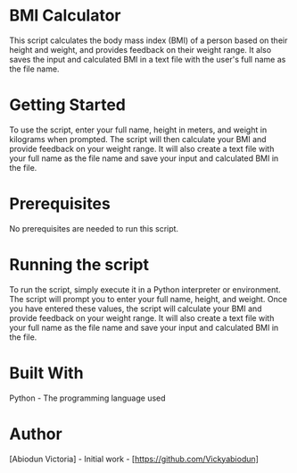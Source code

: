 # BMI Calculator

This script calculates the body mass index (BMI) of a person based on their height and weight, and provides feedback on their weight range. It also saves the input and calculated BMI in a text file with the user's full name as the file name.

# Getting Started
To use the script, enter your full name, height in meters, and weight in kilograms when prompted. The script will then calculate your BMI and provide feedback on your weight range. It will also create a text file with your full name as the file name and save your input and calculated BMI in the file.

# Prerequisites
No prerequisites are needed to run this script.

# Running the script
To run the script, simply execute it in a Python interpreter or environment. The script will prompt you to enter your full name, height, and weight. Once you have entered these values, the script will calculate your BMI and provide feedback on your weight range. It will also create a text file with your full name as the file name and save your input and calculated BMI in the file.

# Built With
Python - The programming language used
# Author
[Abiodun Victoria] - Initial work - [https://github.com/Vickyabiodun]
